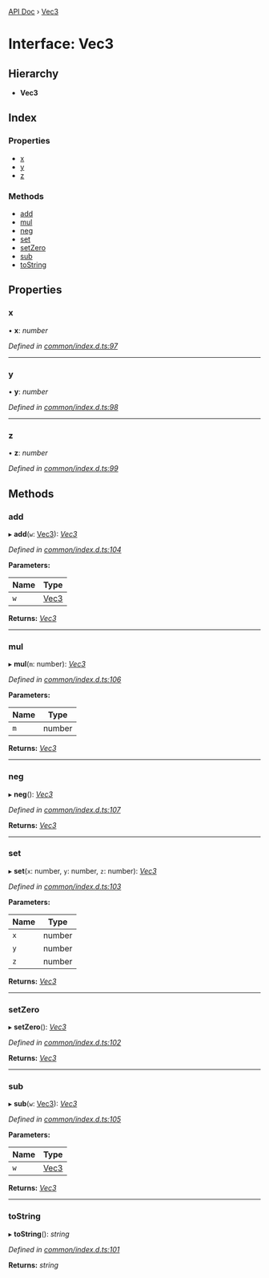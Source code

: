 [API Doc](../README.md) › [Vec3](vec3.md)

# Interface: Vec3

## Hierarchy

* **Vec3**

## Index

### Properties

* [x](vec3.md#x)
* [y](vec3.md#y)
* [z](vec3.md#z)

### Methods

* [add](vec3.md#add)
* [mul](vec3.md#mul)
* [neg](vec3.md#neg)
* [set](vec3.md#set)
* [setZero](vec3.md#setzero)
* [sub](vec3.md#sub)
* [toString](vec3.md#tostring)

## Properties

###  x

• **x**: *number*

*Defined in [common/index.d.ts:97](https://github.com/shakiba/planck.js/blob/49dcd19/lib/common/index.d.ts#L97)*

___

###  y

• **y**: *number*

*Defined in [common/index.d.ts:98](https://github.com/shakiba/planck.js/blob/49dcd19/lib/common/index.d.ts#L98)*

___

###  z

• **z**: *number*

*Defined in [common/index.d.ts:99](https://github.com/shakiba/planck.js/blob/49dcd19/lib/common/index.d.ts#L99)*

## Methods

###  add

▸ **add**(`w`: [Vec3](vec3.md)): *[Vec3](vec3.md)*

*Defined in [common/index.d.ts:104](https://github.com/shakiba/planck.js/blob/49dcd19/lib/common/index.d.ts#L104)*

**Parameters:**

Name | Type |
------ | ------ |
`w` | [Vec3](vec3.md) |

**Returns:** *[Vec3](vec3.md)*

___

###  mul

▸ **mul**(`m`: number): *[Vec3](vec3.md)*

*Defined in [common/index.d.ts:106](https://github.com/shakiba/planck.js/blob/49dcd19/lib/common/index.d.ts#L106)*

**Parameters:**

Name | Type |
------ | ------ |
`m` | number |

**Returns:** *[Vec3](vec3.md)*

___

###  neg

▸ **neg**(): *[Vec3](vec3.md)*

*Defined in [common/index.d.ts:107](https://github.com/shakiba/planck.js/blob/49dcd19/lib/common/index.d.ts#L107)*

**Returns:** *[Vec3](vec3.md)*

___

###  set

▸ **set**(`x`: number, `y`: number, `z`: number): *[Vec3](vec3.md)*

*Defined in [common/index.d.ts:103](https://github.com/shakiba/planck.js/blob/49dcd19/lib/common/index.d.ts#L103)*

**Parameters:**

Name | Type |
------ | ------ |
`x` | number |
`y` | number |
`z` | number |

**Returns:** *[Vec3](vec3.md)*

___

###  setZero

▸ **setZero**(): *[Vec3](vec3.md)*

*Defined in [common/index.d.ts:102](https://github.com/shakiba/planck.js/blob/49dcd19/lib/common/index.d.ts#L102)*

**Returns:** *[Vec3](vec3.md)*

___

###  sub

▸ **sub**(`w`: [Vec3](vec3.md)): *[Vec3](vec3.md)*

*Defined in [common/index.d.ts:105](https://github.com/shakiba/planck.js/blob/49dcd19/lib/common/index.d.ts#L105)*

**Parameters:**

Name | Type |
------ | ------ |
`w` | [Vec3](vec3.md) |

**Returns:** *[Vec3](vec3.md)*

___

###  toString

▸ **toString**(): *string*

*Defined in [common/index.d.ts:101](https://github.com/shakiba/planck.js/blob/49dcd19/lib/common/index.d.ts#L101)*

**Returns:** *string*
